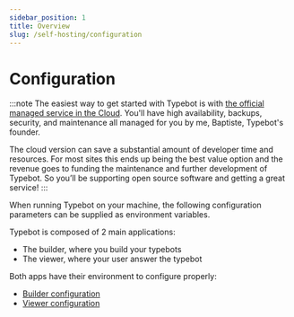 ```yaml
---
sidebar_position: 1
title: Overview
slug: /self-hosting/configuration
---
```


# Configuration

:::note
The easiest way to get started with Typebot is with [the official managed service in the Cloud](https://app.typebot.xyz). You'll have high availability, backups, security, and maintenance all managed for you by me, Baptiste, Typebot's founder.

The cloud version can save a substantial amount of developer time and resources. For most sites this ends up being the best value option and the revenue goes to funding the maintenance and further development of Typebot. So you’ll be supporting open source software and getting a great service!
:::

When running Typebot on your machine, the following configuration parameters can be supplied as environment variables.

Typebot is composed of 2 main applications:

- The builder, where you build your typebots
- The viewer, where your user answer the typebot

Both apps have their environment to configure properly:

- [Builder configuration](/self-hosting/configuration/builder)
- [Viewer configuration](/self-hosting/configuration/viewer)
